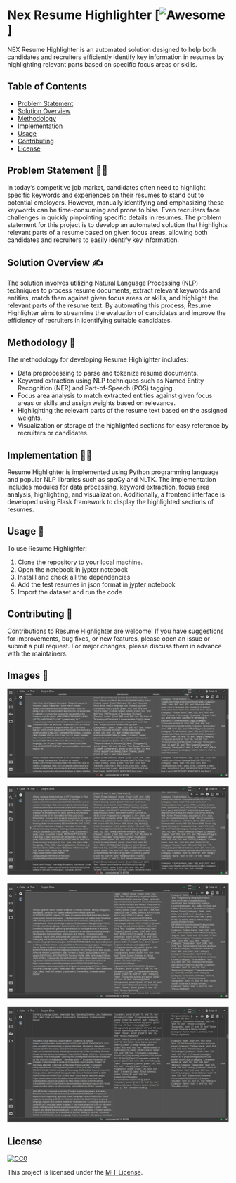 # Nex Resume Highlighter [![Awesome](https://cdn.jsdelivr.net/gh/sindresorhus/awesome@d7305f38d29fed78fa85652e3a63e154dd8e8829/media/badge.svg)]

NEX Resume Highlighter is an automated solution designed to help both candidates and recruiters efficiently identify key information in resumes by highlighting relevant parts based on specific focus areas or skills.

## Table of Contents
- [Problem Statement](#problem-statement)
- [Solution Overview](#solution-overview)
- [Methodology](#methodology)
- [Implementation](#implementation)
- [Usage](#usage)
- [Contributing](#contributing)
- [License](#license)

## Problem Statement 🚀🚀

In today’s competitive job market, candidates often need to highlight specific keywords and experiences on their resumes to stand out to potential employers. However, manually identifying and emphasizing these keywords can be time-consuming and prone to bias. Even recruiters face challenges in quickly pinpointing specific details in resumes. The problem statement for this project is to develop an automated solution that highlights relevant parts of a resume based on given focus areas, allowing both candidates and recruiters to easily identify key information.

## Solution Overview ✍️

The solution involves utilizing Natural Language Processing (NLP) techniques to process resume documents, extract relevant keywords and entities, match them against given focus areas or skills, and highlight the relevant parts of the resume text. By automating this process, Resume Highlighter aims to streamline the evaluation of candidates and improve the efficiency of recruiters in identifying suitable candidates.

## Methodology 📝

The methodology for developing Resume Highlighter includes:
- Data preprocessing to parse and tokenize resume documents.
- Keyword extraction using NLP techniques such as Named Entity Recognition (NER) and Part-of-Speech (POS) tagging.
- Focus area analysis to match extracted entities against given focus areas or skills and assign weights based on relevance.
- Highlighting the relevant parts of the resume text based on the assigned weights.
- Visualization or storage of the highlighted sections for easy reference by recruiters or candidates.

## Implementation 👨‍💻

Resume Highlighter is implemented using Python programming language and popular NLP libraries such as spaCy and NLTK. The implementation includes modules for data processing, keyword extraction, focus area analysis, highlighting, and visualization. Additionally, a frontend interface is developed using Flask framework to display the highlighted sections of resumes.

## Usage 🔎
 
To use Resume Highlighter:
1. Clone the repository to your local machine.
2. Open the notebook in jypter notebook
3. Installl and check all the dependencies
4. Add the test resumes in json format in jypter notebook
5. Import the dataset and run the code


## Contributing 👥

Contributions to Resume Highlighter are welcome! If you have suggestions for improvements, bug fixes, or new features, please open an issue or submit a pull request. For major changes, please discuss them in advance with the maintainers.

## Images 🌄

<img src="/images/img1.jpeg"> </img>
<br></br>
<img src="/images/img2.jpeg"> </img>
<br></br>
<img src="/images/img3.jpeg"> </img>
<br></br>
<img src="/images/img4.jpeg"> </img>

## License

[![CC0](https://licensebuttons.net/p/zero/1.0/88x31.png)](https://creativecommons.org/publicdomain/zero/1.0/)

This project is licensed under the [MIT License](LICENSE).
